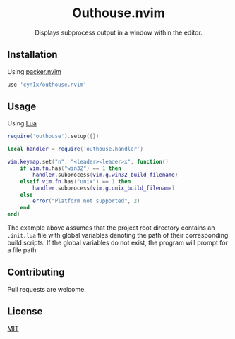 <div align="center">

# Outhouse.nvim
Displays subprocess output in a window within the editor.

</div>

## Installation

Using [packer.nvim](https://github.com/wbthomason/packer.nvim)

```lua
use 'cyn1x/outhouse.nvim'
```

## Usage

Using [Lua](http://www.lua.org/)

```lua
require('outhouse').setup({})

local handler = require('outhouse.handler')

vim.keymap.set("n", "<leader><leader>x", function()
    if vim.fn.has("win32") == 1 then
        handler.subprocess(vim.g.win32_build_filename)
    elseif vim.fn.has("unix") == 1 then
        handler.subprocess(vim.g.unix_build_filename)
    else
        error("Platform not supported", 2)
    end
end)
```

The example above assumes that the project root directory contains an `.init.lua` file with global variables denoting the path of their corresponding build scripts. If the global variables do not exist, the program will prompt for a file path.

## Contributing

Pull requests are welcome.

## License

[MIT](https://choosealicense.com/licenses/mit/)

